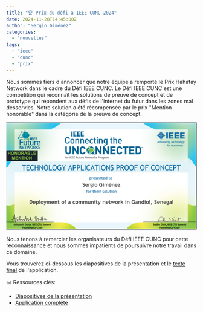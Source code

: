 ```yaml
---
title: "🏆 Prix du défi a IEEE CUNC 2024"
date: 2024-11-28T14:45:00Z
author: "Sergio Giménez"
categories: 
  - "nouvelles"
tags: 
  - "ieee"
  - "cunc"
  - "prix"
---
```


Nous sommes fiers d'annoncer que notre équipe a remporté le Prix Hahatay Network dans le cadre du Défi IEEE CUNC. Le Défi IEEE CUNC est une compétition qui reconnaît les solutions de preuve de concept et de prototype qui répondent aux défis de l'internet du futur dans les zones mal desservies. Notre solution a été récompensée par le prix "Mention honorable" dans la catégorie de la preuve de concept.

![ieee_certificate](images/IEEE-CTU2024-winners-certificate-Sergio-Gimenez_1.png)

Nous tenons à remercier les organisateurs du Défi IEEE CUNC pour cette reconnaissance et nous sommes impatients de poursuivre notre travail dans ce domaine.

Vous trouverez ci-dessous les diapositives de la présentation et le [texte final](./files/Connected_the_unconnected_application_final.pdf) de l'application.

📊 Ressources clés:
* [Diapositives de la présentation](files/IEEE-CTU-Presentation-Hahatay-Network.odp)
* [Application complète](files/Connected_the_unconnected_application_final.pdf)
